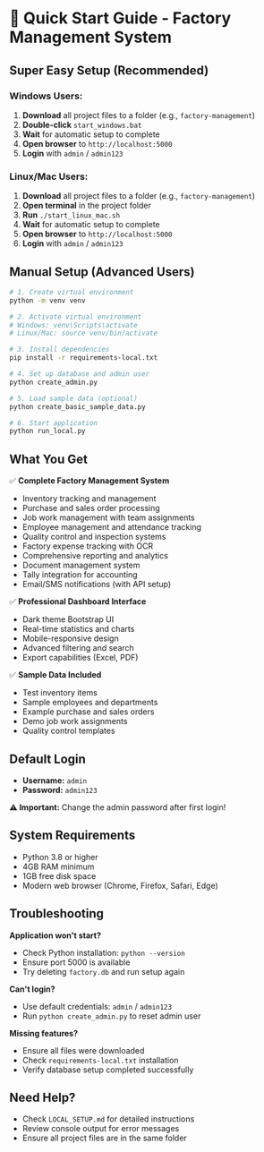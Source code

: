 # 🚀 Quick Start Guide - Factory Management System

## Super Easy Setup (Recommended)

### Windows Users:
1. **Download** all project files to a folder (e.g., `factory-management`)
2. **Double-click** `start_windows.bat`
3. **Wait** for automatic setup to complete
4. **Open browser** to `http://localhost:5000`
5. **Login** with `admin` / `admin123`

### Linux/Mac Users:
1. **Download** all project files to a folder (e.g., `factory-management`) 
2. **Open terminal** in the project folder
3. **Run** `./start_linux_mac.sh`
4. **Wait** for automatic setup to complete
5. **Open browser** to `http://localhost:5000`
6. **Login** with `admin` / `admin123`

## Manual Setup (Advanced Users)

```bash
# 1. Create virtual environment
python -m venv venv

# 2. Activate virtual environment
# Windows: venv\Scripts\activate
# Linux/Mac: source venv/bin/activate

# 3. Install dependencies
pip install -r requirements-local.txt

# 4. Set up database and admin user
python create_admin.py

# 5. Load sample data (optional)
python create_basic_sample_data.py

# 6. Start application
python run_local.py
```

## What You Get

✅ **Complete Factory Management System**
- Inventory tracking and management
- Purchase and sales order processing
- Job work management with team assignments
- Employee management and attendance tracking
- Quality control and inspection systems
- Factory expense tracking with OCR
- Comprehensive reporting and analytics
- Document management system
- Tally integration for accounting
- Email/SMS notifications (with API setup)

✅ **Professional Dashboard Interface**
- Dark theme Bootstrap UI
- Real-time statistics and charts
- Mobile-responsive design
- Advanced filtering and search
- Export capabilities (Excel, PDF)

✅ **Sample Data Included**
- Test inventory items
- Sample employees and departments
- Example purchase and sales orders
- Demo job work assignments
- Quality control templates

## Default Login
- **Username:** `admin`
- **Password:** `admin123`

**⚠️ Important:** Change the admin password after first login!

## System Requirements
- Python 3.8 or higher
- 4GB RAM minimum
- 1GB free disk space
- Modern web browser (Chrome, Firefox, Safari, Edge)

## Troubleshooting

**Application won't start?**
- Check Python installation: `python --version`
- Ensure port 5000 is available
- Try deleting `factory.db` and run setup again

**Can't login?**
- Use default credentials: `admin` / `admin123`
- Run `python create_admin.py` to reset admin user

**Missing features?**
- Ensure all files were downloaded
- Check `requirements-local.txt` installation
- Verify database setup completed successfully

## Need Help?
- Check `LOCAL_SETUP.md` for detailed instructions
- Review console output for error messages
- Ensure all project files are in the same folder